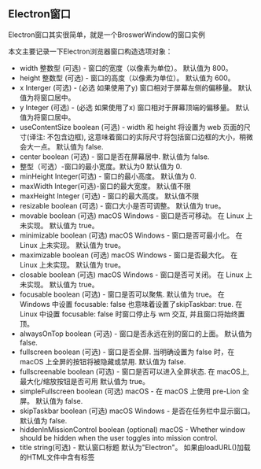 ## Electron窗口

Electron窗口其实很简单，就是一个BroswerWindow的窗口实例

本文主要记录一下Electron浏览器窗口构造选项对象：

* width 整数型 (可选) - 窗口的宽度（以像素为单位）。 默认值为 800。
* height 整数型 (可选) - 窗口的高度（以像素为单位）。 默认值为 600。
* x Interger (可选) - (必选 如果使用了y) 窗口相对于屏幕左侧的偏移量。 默认值为将窗口居中。
* y Integer (可选) - (必选 如果使用了x) 窗口相对于屏幕顶端的偏移量。 默认值为将窗口居中。
* useContentSize boolean (可选) - width 和 height 将设置为 web 页面的尺寸(译注: 不包含边框), 这意味着窗口的实际尺寸将包括窗口边框的大小，稍微会大一点。 默认值为 false.
* center boolean (可选) - 窗口是否在屏幕居中. 默认值为 false.
* 整型（可选）-窗口的最小宽度。默认为0 默认值为 0.
* minHeight Integer(可选) - 窗口的最小高度。 默认值为 0.
* maxWidth Integer(可选)-窗口的最大宽度。 默认值不限
* maxHeight Integer (可选) - 窗口的最大高度。 默认值不限
* resizable boolean (可选) - 窗口大小是否可调整。 默认值为 true。
* movable boolean (可选) macOS Windows - 窗口是否可移动。 在 Linux 上未实现。 默认值为 true。
* minimizable boolean (可选) macOS Windows - 窗口是否可最小化。 在 Linux 上未实现。 默认值为 true。
* maximizable boolean (可选) macOS Windows - 窗口是否最大化。 在 Linux 上未实现。 默认值为 true。
* closable boolean (可选) macOS Windows - 窗口是否可关闭。 在 Linux 上未实现。 默认值为 true。
* focusable boolean (可选) - 窗口是否可以聚焦. 默认值为 true。 在 Windows 中设置 focusable: false 也意味着设置了skipTaskbar: true. 在 Linux 中设置 focusable: false 时窗口停止与 wm 交互, 并且窗口将始终置顶。
* alwaysOnTop boolean (可选) - 窗口是否永远在别的窗口的上面。 默认值为 false.
* fullscreen boolean (可选) - 窗口是否全屏. 当明确设置为 false 时，在 macOS 上全屏的按钮将被隐藏或禁用. 默认值为 false.
* fullscreenable boolean (可选) - 窗口是否可以进入全屏状态. 在 macOS上, 最大化/缩放按钮是否可用 默认值为 true。
* simpleFullscreen boolean (可选) macOS - 在 macOS 上使用 pre-Lion 全屏。 默认值为 false.
* skipTaskbar boolean (可选) macOS Windows - 是否在任务栏中显示窗口。 默认值为 false.
* hiddenInMissionControl boolean (optional) macOS - Whether window should be hidden when the user toggles into mission control.
* title  string(可选) - 默认窗口标题 默认为"Electron"。 如果由loadURL()加载的HTML文件中含有标签<title>，此属性将被忽略。
* icon (NativeImage | string) (可选) - 窗口图标。 在 Windows 上推荐使用 ICO 图标来获得最佳的视觉效果, 默认使用可执行文件的图标.
* show boolean (可选) - 窗口是否在创建时显示。 默认值为 true。
* paintWhenInitiallyHiddenboolean(可选) - 当show为false并且渲染器刚刚被创建时，它是否应激活。 为了让document.visibilityState 在show: false的情况下第一次加载时正确地工作，你应该把这个设置成false. 设置为 false 将会导致ready-to-show 事件不触发。 默认值为 true。
* frame boolean (可选) - 设置为 false 时可以创建一个无边框窗口 默认值为 true。
* parent BrowserWindow (可选) - 指定父窗口 默认值为 null.
* modal boolean (可选) - 当前是否为模态窗口。 只有当窗口是子窗口时才起作用。 默认值为 false.
* acceptFirstMouse boolean (可选) macOS - 点击 非活动窗口是否会穿透到 web contents。 在 macOS 中默认为 false。 此选项在其他平台上不可配置。
* disableAutoHideCursor boolean (可选) - 是否在打字时隐藏光标。 默认值为 false.
* autoHideMenuBar boolean (可选) - 自动隐藏菜单栏，除非按了Alt键。 默认值为 false.
* backgroundColor string (可选) - 窗口背景色，格式为 Hex, RGB, RGBA, HSL, HSLA 或 CSS 命名颜色。 如果 transparent 设置为 true，则支持#AARRGGBB格式的透明。 默认值为 #FFF（白色）。 更多详细信息，请参阅 win.setBackgroundColor。
* hasShadow boolean (可选) - 窗口是否有阴影. 默认值为 true。
* opacity number (可选) macOS Windows - 设置窗口的初始透明度，在 0.0（全透明）和 1.0（完全不透明）之间 。 目前仅在 Windows 和 macOS上实现。
* darkTheme boolean (optional) - 强制窗口使用深色主题，只在部分GTK+3桌面环境下有效。 默认值为 false.
* transparent boolean (可选) - 使窗口 透明。 默认值为 false. 在Windows上，仅在无边框窗口下起作用。
* type string (可选) - 窗口的类型, 默认为普通窗口. 
* titleBarStyle string (可选) macOS Windows - 窗口标题栏样式。 默认值为 default. 可能的值有
  * default - 分别返回 macOS 或者 Windows 的标准标题栏
  * hidden - 在一个隐藏的标题栏和一个全尺寸大小的内容窗口中取得结果。 在 macOS 内, 窗口将一直拥有位于左上的标准窗口控制器 (“traffic lights”)。 在 Windows上，当与 titleBarOverlay: true 合并时，它将激活窗口控件叠加(详情请参阅 titleBarOverlay)，否则将不会显示窗口控件。
  * hiddenInset macOS - 仅 macOS，隐藏标题栏，使用窗口边缘稍微小的红绿灯按钮替代。
  * customButtonsOnHover macOS - 仅 macOS，隐藏的标题栏的全尺寸的内容窗口， 红绿灯按钮在鼠标悬停在窗口左上方时显示。 注意: 此选项目前是实验性的。
* trafficLightPosition Point (可选) macOS - 在无边框窗口中设置灯绿灯按钮位置。
* roundedCorners boolean (可选) macOS - 无边框窗口在 macOS 上，是否应该有圆角。 默认值为 true。 属性设置为 false ，将阻止窗口是可全屏的。
* thickFrame boolean(可选)-对 Windows 上的无框窗口使用WS_THICKFRAME 样式，会增加标准窗口框架。 设置为 false 时将移除窗口的阴影和动画. 默认值为 true。
* tabbingIdentifier string (optional) macOS - Tab group name, allows opening the window as a native tab. Windows 中，有相同选项卡标识的将会组合在一起。 这会添加一个原生新增选项卡按钮到你窗口的选项卡栏，同时 app 和窗口允许接收 new-window-for-tab 事件。
* webPreferences WebPreferences （可选）—— 网页功能设置
  * devTools boolean (可选) - 是否开启 DevTools. 如果设置为 false, 则无法使用 BrowserWindow.webContents.openDevTools () 打开 DevTools。 默认值为 true。
  * nodeIntegration boolean (可选) - 是否启用Node integration. 默认值为 false.
  * nodeIntegrationInWorker boolean (可选) - 是否在Web工作器中启用了Node集成. 默认值为 false. 更多内容参见 多线程.
  * nodeIntegrationInSubFrames boolean (可选项)(实验性)，是否允许在子页面(iframe)或子窗口(child window)中集成Node.js； 预先加载的脚本会被注入到每一个iframe，你可以用 process.isMainFrame 来判断当前是否处于主框架（main frame）中。
  * preload string (可选) -在页面运行其他脚本之前预先加载指定的脚本 无论页面是否集成Node, 此脚本都可以访问所有Node API 脚本路径为文件的绝对路径。 当 node integration 关闭时, 预加载的脚本将从全局范围重新引入node的全局引用标志 参考示例.
  * sandbox boolean (可选)-如果设置该参数, 沙箱的渲染器将与窗口关联, 使它与Chromium OS-level 的沙箱兼容, 并禁用 Node. js 引擎。 它与 nodeIntegration 的选项不同，且预加载脚本的 API 也有限制.
  * session Session (可选) - 设置页面的 session 而不是直接忽略 Session 对象, 也可用 partition 选项来代替，它接受一个 partition 字符串. 同时设置了session 和 partition时, session 的优先级更高. 默认使用默认的 session.
  * partition string (optional) - 通过 session 的 partition 字符串来设置界面session. 如果 partition 以 persist:开头, 该页面将使用持续的 session，并在所有页面生效，且使用同一个partition. 如果没有 persist: 前缀, 页面将使用 in-memory session. 通过分配相同的 partition, 多个页可以共享同一会话。 默认使用默认的 session.
  * zoomFactor number (可选) - 页面的默认缩放系数, 3.0 表示 300%。 默认值为 1.0.
  * javascript boolean (可选) - 是否启用 JavaScript 支持。 默认值为 true。
  * webSecurity boolean (可选) - 当设置为 false, 它将禁用同源策略 (通常用来测试网站), 如果此选项不是由开发者设置的，还会把 allowRunningInsecureContent设置为 true. 默认值为 true。
  * allowRunningInsecureContent boolean (可选) - 允许一个 https 页面运行来自http url的JavaScript, CSS 或 plugins。 默认值为 false.
  * images boolean (可选) - 允许加载图片。 默认值为 true。
  * imageAnimationPolicy string (可选) - 指定如何运行图像动画 (比如： GIF等). 可以是 animate, animateOnce 或 noAnimation. 默认值为 animate.
  * textAreasAreResizable boolean (可选) - 允许调整 TextArea 元素大小。 默认值为 true。
  * webgl boolean (可选) - 启用 WebGL 支持。 默认值为 true。
  * plugins boolean (可选) - 是否应该启用插件。 默认值为 false.
  * experimentalFeatures boolean (可选) - 启用 Chromium 的实验功能。 默认值为 false.
  * enableBlinkFeaturesstring(可选) - 以逗号分隔的需要启用的特性列表，譬如CSSVariables,KeyboardEventKey 在 RuntimeEnabledFeatures.json5文件中查看被支持的所有特性.
  * disableBlinkFeatures string (可选) - 以 ,分隔的禁用特性列表, 如 CSSVariables,KeyboardEventKey. 在RuntimeEnabledFeatures.json5 文件中查看被支持的所有特性.
  * defaultFontFamily Object (可选) - 为font-family设置默认字体。
    * standard string (可选) - 默认值为 Times New Roman.
    * serif string (可选) - 默认值为 Times New Roman.
    * sansSerif string (可选) - 默认值为 Arial.
    * monospace string (可选) - 默认值为 Courier New.
    * cursive string (可选) - 默认值为 Script.
    * fantasy string (可选) - 默认值为 Impact.
    * math string (可选) - 默认值为 Latin Modern Math.
  * defaultFontSize Integer (可选) - 默认值为 16.
  * defaultMonospaceFontSize Integer (可选) - 默认值为 13.
  * minimumFontSize Integer (可选) - 默认值为 0.
  * defaultEncoding string (可选) - 默认值为 ISO-8859-1.
  * backgroundThrottlingboolean (可选)-是否在页面成为背景时限制动画和计时器。 这也会影响到 Page Visibility API. When at least one webContents displayed in a single browserWindow has disabled backgroundThrottling then frames will be drawn and swapped for the whole window and other webContents displayed by it. 默认值为 true。
  * offscreen boolean (optional) - 是否绘制和渲染可视区域外的窗口. 默认值为 false. 更多详情, 请参见 offscreen rendering tutorial 。
  * contextIsolation boolean (可选) - 是否在独立 JavaScript 环境中运行 Electron API和指定的preload 脚本. 默认为 true。 预加载脚本所运行的上下文环境只能访问其自身专用的文档和全局窗口，其自身一系列内置的JavaScript (Array, Object, JSON, 等等) 也是如此，这些对于已加载的内容都是不可见的。 Electron API 将只在预加载脚本中可用，在已加载页面中不可用。 这个选项应被用于加载可能不被信任的远程内容时来确保加载的内容无法篡改预加载脚本和任何正在使用的Electron api。 该选项使用的是与Chrome内容脚本相同的技术。 你可以在开发者工具Console选项卡内顶部组合框中选择 'Electron Isolated Context'条目来访问这个上下文。
  * webviewTag boolean (可选) - 是否启用 <webview> tag标签. 默认值为 false. 注意: 为 < webview> 配置的 preload 脚本在执行时将启用节点集成, 因此应确保远程或不受信任的内容无法创建恶意的 preload 脚本 。 可以使用 webContents 上的 will-attach-webview 事件对 preload 脚本进行剥离, 并验证或更改 <webview> 的初始设置。
  * additionalArguments string[] (可选) - 一个将被附加到当前应用程序的渲染器进程中process.argv的字符串列表 。 可用于将少量的数据传递到渲染器进程预加载脚本中。
  * safeDialogs boolean (可选) - 是否启用浏览器样式的持续对话框保护。 默认值为 false.
  * safeDialogsMessage string (可选) - 当持续对话框保护被触发时显示的消息。 如果没有定义，那么将使用缺省的消息。注意：当前缺省消息是英文，并没有本地化。
  * disableDialogs boolean (可选) - 是否完全禁用对话框。 覆盖 safeDialogs。 默认值为 false.
  * navigateOnDragDrop boolean (可选) - 将文件或链接拖放到页面上时是否触发页面跳转。 默认值为 false.
  * autoplayPolicy string (可选) - 窗口中内容要使用的自动播放策略，值可以是 no-user-gesture-required, user-gesture-required, document-user-activation-required。 默认为 no-user-gesture-required。
  * disableHtmlFullscreenWindowResize boolean (可选) - 是否阻止窗口在进入 HTML 全屏时调整大小。 默认值为 false.
  * accessibleTitle string (可选) - 仅提供给如屏幕读取器等辅助工具的替代标题字符串。 此字符串不直接对用户可见。
  * spellcheck boolean (可选) - 是否启用内置拼写检查器。 默认值为 true。
  * enableWebSQL boolean (可选) - 是否启用 WebSQL api。 默认值为 true。
  * v8CacheOptions string (可选) - 强制 blink 使用 v8 代码缓存策略。 可接受的值为：
  * none - 禁用代码缓存
  * code - 基于启发式代码缓存
  * bypassHeatCheck - 绕过启发式代码缓存，但使用懒编译。
  * bypassHeatCheckAndEagerCompile - 与上面相同，除了编译是及时的。 默认策略是 code。
  * enablePreferredSizeMode boolean (可选) - 是否启用首选大小模式。 首选大小是包含文档布局所需的最小大小--无需滚动。 启用该属性将导致在首选大小发生变化时，在WebContents 上触发 preferred-size-changed 事件。 默认值为 false.




